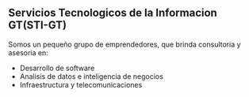 ## Servicios Tecnologicos de la Informacion GT(STI-GT)

Somos un pequeño grupo de emprendedores, que brinda consultoria y asesoria en:
- Desarrollo de software
- Analisis de datos e inteligencia de negocios
- Infraestructura y telecomunicaciones
